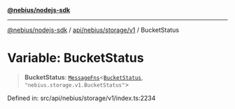 [**@nebius/nodejs-sdk**](../../../../../README.md)

---

[@nebius/nodejs-sdk](../../../../../README.md) / [api/nebius/storage/v1](../README.md) / BucketStatus

# Variable: BucketStatus

> **BucketStatus**: [`MessageFns`](../../../../../runtime/protos/core/interfaces/MessageFns.md)\<[`BucketStatus`](../interfaces/BucketStatus.md), `"nebius.storage.v1.BucketStatus"`\>

Defined in: src/api/nebius/storage/v1/index.ts:2234
